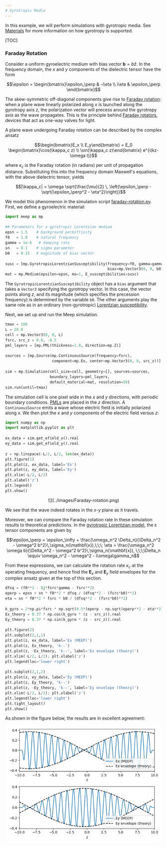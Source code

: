 ```yaml
---
# Gyrotropic Media
---
```


In this example, we will perform simulations with gyrotropic media. See [Materials](../Materials.md#gyrotropic-media) for more information on how gyrotropy is supported.

[TOC]

### Faraday Rotation

Consider a uniform gyroelectric medium with bias vector $\mathbf{b} = b \hat{z}$. In the frequency domain, the *x* and *y* components of the dielectric tensor have the form

$$\epsilon = \begin{bmatrix}\epsilon_\perp & -i\eta \\ i\eta & \epsilon_\perp \end{bmatrix}$$

The skew-symmetric off-diagonal components give rise to [Faraday rotation](https://en.wikipedia.org/wiki/Faraday_effect): when a plane wave linearly polarized along *x* is launched along the gyrotropy axis *z*, the polarization vector will precess around the gyrotropy axis as the wave propagates. This is the principle behind [Faraday rotators](https://en.wikipedia.org/wiki/Faraday_rotator), devices that act as one-way valves for light.

A plane wave undergoing Faraday rotation can be described by the complex ansatz

$$\begin{bmatrix}E_x \\ E_y\end{bmatrix} = E_0 \begin{bmatrix}\cos(\kappa_c z) \\ \sin(\kappa_c z)\end{bmatrix} e^{i(kz-\omega t)}$$

where $\kappa_c$ is the Faraday rotation (in radians) per unit of propagation distance. Substituting this into the frequency domain Maxwell's equations, with the above dielectric tensor, yields

$$|\kappa_c| = \omega \sqrt{\frac{\mu}{2} \, \left(\epsilon_\perp - \sqrt{\epsilon_\perp^2 - \eta^2}\right)}$$

We model this phenomenon in the simulation script [faraday-rotation.py](https://github.com/NanoComp/meep/blob/master/python/examples/faraday-rotation.py). First, we define a gyroelectric material:

```python
import meep as mp

## Parameters for a gyrotropic Lorentzian medium
epsn = 1.5    # background permittivity
f0   = 1.0    # natural frequency
gamma = 1e-6   # damping rate
sn   = 0.1    # sigma parameter
b0   = 0.15   # magnitude of bias vector

susc = [mp.GyrotropicLorentzianSusceptibility(frequency=f0, gamma=gamma, sigma=sn,
                                              bias=mp.Vector3(0, 0, b0))]
mat = mp.Medium(epsilon=epsn, mu=1, E_susceptibilities=susc)
```

The `GyrotropicLorentzianSusceptibility` object has a `bias` argument that takes a `Vector3` specifying the gyrotropy vector. In this case, the vector points along *z*, and its magnitude (which specifies the precession frequency) is determined by the variable `b0`. The other arguments play the same role as in an ordinary (non-gyrotropic) [Lorentzian susceptibility](Material_Dispersion.md).

Next, we set up and run the Meep simulation.

```python
tmax = 100
L = 20.0
cell = mp.Vector3(0, 0, L)
fsrc, src_z = 0.8, -8.5
pml_layers = [mp.PML(thickness=1.0, direction=mp.Z)]

sources = [mp.Source(mp.ContinuousSource(frequency=fsrc),
                     component=mp.Ex, center=mp.Vector3(0, 0, src_z))]

sim = mp.Simulation(cell_size=cell, geometry=[], sources=sources,
                    boundary_layers=pml_layers,
                    default_material=mat, resolution=50)
sim.run(until=tmax)
```

The simulation cell is one pixel wide in the *x* and *y* directions, with periodic boundary conditions. [PMLs](../Perfectly_Matched_Layer.md) are placed in the *z* direction. A `ContinuousSource` emits a wave whose electric field is initially polarized along *x*. We then plot the *x* and *y* components of the electric field versus *z*:

```python
import numpy as np
import matplotlib.pyplot as plt

ex_data = sim.get_efield_x().real
ey_data = sim.get_efield_y().real

z = np.linspace(-L/2, L/2, len(ex_data))
plt.figure(1)
plt.plot(z, ex_data, label='Ex')
plt.plot(z, ey_data, label='Ey')
plt.xlim(-L/2, L/2)
plt.xlabel('z')
plt.legend()
plt.show()
```

<center>
![](../images/Faraday-rotation.png)
</center>

We see that the wave indeed rotates in the *x*-*y* plane as it travels.

Moreover, we can compare the Faraday rotation rate in these simulation results to theoretical predictions. In the [gyrotropic Lorentzian model](../Materials.md#gyrotropic-media), the ε tensor components are given by

$$\epsilon_\perp = \epsilon_\infty + \frac{\omega_n^2 \Delta_n}{\Delta_n^2 - \omega^2 b^2}\,\sigma_n(\mathbf{x}),\;\;\; \eta = \frac{\omega_n^2 \omega b}{\Delta_n^2 - \omega^2 b^2}\,\sigma_n(\mathbf{x}), \;\;\;\Delta_n \equiv \omega_n^2 - \omega^2 - i\omega\gamma_n$$

From these expressions, we can calculate the rotation rate $\kappa_c$ at the operating frequency, and hence find the $\mathbf{E}_x$ and $\mathbf{E}_y$ field envelopes for the complex ansatz given at the top of this section.

```python
dfsq = (f0**2 - 1j*fsrc*gamma - fsrc**2)
eperp = epsn + sn * f0**2 * dfsq / (dfsq**2 - (fsrc*b0)**2)
eta = sn * f0**2 * fsrc * b0 / (dfsq**2 - (fsrc*b0)**2)

k_gyro = 2*np.pi*fsrc * np.sqrt(0.5*(eperp - np.sqrt(eperp**2 - eta**2)))
Ex_theory = 0.37 * np.cos(k_gyro * (z - src_z)).real
Ey_theory = 0.37 * np.sin(k_gyro * (z - src_z)).real

plt.figure(2)
plt.subplot(2,1,1)
plt.plot(z, ex_data, label='Ex (MEEP)')
plt.plot(z, Ex_theory, 'k--')
plt.plot(z, -Ex_theory, 'k--', label='Ex envelope (theory)')
plt.xlim(-L/2, L/2); plt.xlabel('z')
plt.legend(loc='lower right')

plt.subplot(2,1,2)
plt.plot(z, ey_data, label='Ey (MEEP)')
plt.plot(z, Ey_theory, 'k--')
plt.plot(z, -Ey_theory, 'k--', label='Ey envelope (theory)')
plt.xlim(-L/2, L/2); plt.xlabel('z')
plt.legend(loc='lower right')
plt.tight_layout()
plt.show()
```

As shown in the figure below, the results are in excellent agreement:

![](../images/Faraday-rotation-comparison.png)
